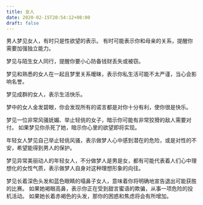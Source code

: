 ```yaml
---
title: 女人
date: 2020-02-15T20:54:12+08:00
draft: false
---
```


男人梦见女人，有时只是性欲望的表示。
有时可能表示你和母亲的关系，提醒你需要加强独立能力。


梦见与陌生女人同行，提醒你要小心防备钱财丢失或被窃。


梦见和熟悉的女人在一起且梦里关系暧昧，表示你私生活可能不太严谨，当心会影响名誉。


梦见成群的女人，表示生活快乐。


梦中的女人金发碧眼，你会发现所有的诺言都是对你十分有利，使你很是快乐。


梦见一位非常风骚妩媚、举止轻佻的女子，暗示你可能有非常狡猾的敌人需要对付。
如果梦见你杀死了她，暗示你心里的欲望即将实现。


年轻女人梦见自己举止轻佻风骚，表示做梦人心中感到潜在的危险，或是对性的不安，希望能得到男人的保护。


梦见异常美丽动人的年轻女人，不分做梦人是男是女，都有可能代表着人们心中理想化的女性气质，表示做梦人自身对这种理想形象的向往。


梦见长着深色头发和蓝色眼睛的塌鼻子女人，意味着你将明确地宣告退出可能获胜的比赛。
如果她褐眼高鼻，表示你正在受到甜言蜜语的欺骗，从事一项危险的投机活动。
如果她长着赤褐色的头发，那你的困惑和焦虑将会有所增加。
